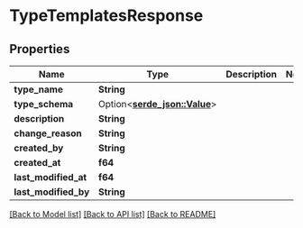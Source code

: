 # TypeTemplatesResponse

## Properties

Name | Type | Description | Notes
------------ | ------------- | ------------- | -------------
**type_name** | **String** |  | 
**type_schema** | Option<[**serde_json::Value**](.md)> |  | 
**description** | **String** |  | 
**change_reason** | **String** |  | 
**created_by** | **String** |  | 
**created_at** | **f64** |  | 
**last_modified_at** | **f64** |  | 
**last_modified_by** | **String** |  | 

[[Back to Model list]](../README.md#documentation-for-models) [[Back to API list]](../README.md#documentation-for-api-endpoints) [[Back to README]](../README.md)


